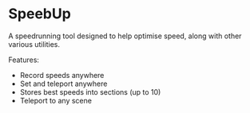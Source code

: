 # SpeebUp
A speedrunning tool designed to help optimise speed, along with other various utilities.

Features:
- Record speeds anywhere
- Set and teleport anywhere
- Stores best speeds into sections (up to 10)
- Teleport to any scene
